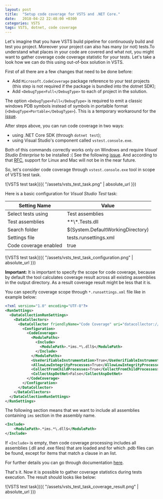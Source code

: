 ```yaml
---
layout: post
title:  "Setup code coverage for VSTS and .NET Core."
date:   2018-04-22 22:48:00 +0300
categories: VSTS
tags: VSTS, dotnet, code coverage
---
```


Let's imagine that you have VSTS build pipeline for continuously build and test you project. Moreover your project can also has many (or not) tests.To understand what places in your code are covered and what not, you might want to gather coverage code coverage statistic for your tests. Let's take a look how we can do this using out-of-box solution in VSTS.

First of all there are a few changes that need to be done before:

*   Add `Microsoft.CodeCoverage` package reference to your test projects (this step is not required if the package is bundled into the dotnet SDK);
*   Add `<DebugType>Full</DebugType>` to each of project in the solution.

The option `<DebugType>Full</DebugType>` is required to emit a classic windows PDB symbols instead of symbols in portalble format (`<DebugType>Portable</DebugType>`). This is a temporary workaround for the [issue](https://github.com/Microsoft/vstest/issues/800).

After steps above, you can run code coverage in two ways:

*   using .NET Core SDK (through `dotnet test`);
*   using Visual Studio's component called `vstest.console.exe`.

Both of this commands correctly works only on Windows and require _Visual Studio Enterprise_ to be installed :( See the following [issue](https://github.com/Microsoft/vstest/issues/1312). And according to that [RFC](https://github.com/Microsoft/vstest-docs/blob/master/RFCs/0021-CodeCoverageForNetCore.md), support for Linux and Mac will not be in the near future.

So, let's consider code coverage through `vstest.console.exe` tool in scope of VSTS test task.

![VSTS test task]({{ "/assets/vsts_test_task.png" | absolute_url }})

Here is a basic configuration for _Visual Studio Test_ task:

| Setting Name          | Value                             |
| --------------------- | --------------------------------- |
| Select tests using    | Test assemblies                   |
| Test assemblies       | \*\*\\\*.Tests.dll                |
| Search folder         | $(System.DefaultWorkingDirectory) |
| Settings file         | tests.runsettings.xml             |
| Code coverage enabled | true                              |

![VSTS test task]({{ "/assets/vsts_test_task_configuration.png" | absolute_url }})

**Important:** It is important to specify the scope for code coverage, because by default the tool calculates coverage result across all existing assemblies in the output directory. As a result coverage result might be less that it is.

You can specify coverage scope through `*.runsettings.xml` file like in example below:

```xml
<?xml version="1.0" encoding="UTF-8"?>
<RunSettings>
  <DataCollectionRunSettings>
    <DataCollectors>
      <DataCollector friendlyName="Code Coverage" uri="datacollector://Microsoft/CodeCoverage/2.0">
        <Configuration>
          <CodeCoverage>
            <ModulePaths>
              <Include>
                <ModulePath>.*ims.*\.dll$</ModulePath>
              </Include>
            </ModulePaths>
            <UseVerifiableInstrumentation>True</UseVerifiableInstrumentation>
            <AllowLowIntegrityProcesses>True</AllowLowIntegrityProcesses>
            <CollectFromChildProcesses>True</CollectFromChildProcesses>
            <CollectAspDotNet>False</CollectAspDotNet>
          </CodeCoverage>
        </Configuration>
      </DataCollector>
    </DataCollectors>
  </DataCollectionRunSettings>
</RunSettings>
```

The following section means that we want to include all assemblies containing `ims` section in the assembly name.

```xml
<Include>
    <ModulePath>.*ims.*\.dll$</ModulePath>
</Include>
```

If `<Include>` is empty, then code coverage processing includes all assemblies (.dll and .exe files) that are loaded and for which .pdb files can be found, except for items that match a clause in an <Exclude> list.

For further details you can go through documentation [here](https://msdn.microsoft.com/en-us/library/jj159530.aspx).

That's it. Now it is possible to gather coverage statistics during tests execution. The result should looks like below:

![VSTS test task]({{ "/assets/vsts_test_task_coverage_result.png" | absolute_url }})
